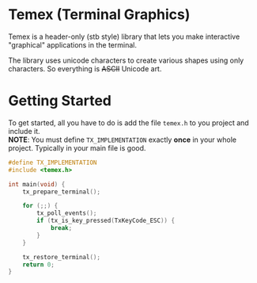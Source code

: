 # Temex (Terminal Graphics)

Temex is a header-only (stb style) library that lets you make interactive "graphical" applications in the terminal.

The library uses unicode characters to create various shapes using only characters. So everything is ~~ASCII~~ Unicode art.

# Getting Started

To get started, all you have to do is add the file `temex.h` to you project and include it.  
**NOTE**: You must define `TX_IMPLEMENTATION` exactly **once** in your whole project. Typically in your main file is good.

```c
#define TX_IMPLEMENTATION
#include <temex.h>

int main(void) {
    tx_prepare_terminal();

    for (;;) {
        tx_poll_events();
        if (tx_is_key_pressed(TxKeyCode_ESC)) {
            break;
        }
    }

    tx_restore_terminal();
    return 0;
}
```
